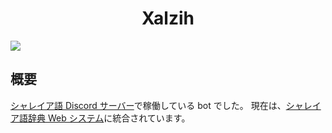 <div align="center">
<h1>Xalzih</h1>
</div>

![](https://img.shields.io/github/commit-activity/y/Ziphil/Xalzih?label=commits)


## 概要
[シャレイア語 Discord サーバー](https://discord.gg/qdRyE2ZExf)で稼働している bot でした。
現在は、[シャレイア語辞典 Web システム](https://github.com/Ziphil/ShaleianOnline)に統合されています。